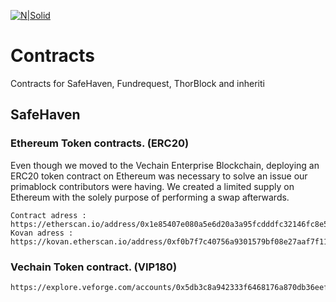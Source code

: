 [![N|Solid](https://github.com/Safehaven-io/Smart_Contracts/blob/master/Media/safehavenlogo.png)](https://safehaven.io/)

# Contracts
Contracts for SafeHaven, Fundrequest, ThorBlock and inheriti 

## SafeHaven

### Ethereum Token contracts. (ERC20)

Even though we moved to the Vechain Enterprise Blockchain, deploying an ERC20 token contract on Ethereum was necessary to solve an issue our primablock contributors were having. We created a limited supply on Ethereum with the solely purpose of performing a swap afterwards.
```
Contract adress : https://etherscan.io/address/0x1e85407e080a5e6d20a3a95fcdddfc32146fc8e5
Kovan adress : https://kovan.etherscan.io/address/0xf0b7f7c40756a9301579bf08e27aaf7f117945bb
```

### Vechain Token contract. (VIP180)
```
https://explore.veforge.com/accounts/0x5db3c8a942333f6468176a870db36eef120a34dc
```


